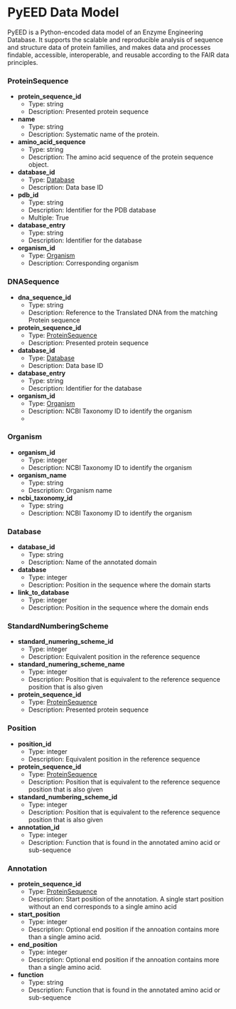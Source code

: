 # PyEED Data Model

PyEED is a Python-encoded data model of an Enzyme Engineering Database. It supports the scalable and reproducible analysis of sequence and structure data of protein families, and makes data and processes findable, accessible, interoperable, and reusable according to the FAIR data principles.

### ProteinSequence

- __protein_sequence_id__
  - Type: string
  - Description: Presented protein sequence  
- __name__
  - Type: string
  - Description: Systematic name of the protein.
- __amino_acid_sequence__
  - Type: string
  - Description: The amino acid sequence of the protein sequence object.
- __database_id__
  - Type: [Database](#Database)
  - Description: Data base ID
- __pdb_id__
  - Type: string
  - Description: Identifier for the PDB database
  - Multiple: True
- __database_entry__
  - Type: string
  - Description: Identifier for the database
- __organism_id__
  - Type: [Organism](#Organism)
  - Description: Corresponding organism 


### DNASequence

- __dna_sequence_id__
  - Type: string
  - Description: Reference to the Translated DNA from the matching Protein sequence
- __protein_sequence_id__
  - Type: [ProteinSequence](#ProteinSequence)
  - Description: Presented protein sequence
- __database_id__
  - Type: [Database](#Database)
  - Description: Data base ID
- __database_entry__
  - Type: string
  - Description: Identifier for the database
- __organism_id__
  - Type: [Organism](#Organism)
  - Description: NCBI Taxonomy ID to identify the organism
  - 
### Organism

- __organism_id__
  - Type: integer
  - Description: NCBI Taxonomy ID to identify the organism
- __organism_name__
  - Type: string
  - Description: Organism name
- __ncbi_taxonomy_id__
  - Type: string
  - Description: NCBI Taxonomy ID to identify the organism

### Database

- __database_id__
  - Type: string
  - Description: Name of the annotated domain
- __database__
  - Type: integer
  - Description: Position in the sequence where the domain starts
- __link_to_database__
  - Type: integer
  - Description: Position in the sequence where the domain ends

### StandardNumberingScheme

- __standard_numering_scheme_id__
  - Type: integer
  - Description: Equivalent position in the reference sequence
- __standard_numering_scheme_name__
  - Type: integer
  - Description: Position that is equivalent to the reference sequence position that is also given
- __protein_sequence_id__
  - Type: [ProteinSequence](#ProteinSequence)
  - Description: Presented protein sequence

### Position

- __position_id__
  - Type: integer
  - Description: Equivalent position in the reference sequence
- __protein_sequence_id__
  - Type: [ProteinSequence](#ProteinSequence)
  - Description: Position that is equivalent to the reference sequence position that is also given
- __standard_numbering_scheme_id__
  - Type: integer
  - Description: Position that is equivalent to the reference sequence position that is also given
- __annotation_id__
  - Type: integer
  - Description: Function that is found in the annotated amino acid or sub-sequence

  
### Annotation

- __protein_sequence_id__
  - Type: [ProteinSequence](#ProteinSequence)
  - Description: Start position of the annotation. A single start position without an end corresponds to a single amino acid
- __start_position__
  - Type: integer
  - Description: Optional end position if the annoation contains more than a single amino acid.
- __end_position__
  - Type: integer
  - Description: Optional end position if the annoation contains more than a single amino acid.
- __function__
  - Type: string
  - Description: Function that is found in the annotated amino acid or sub-sequence

 
